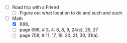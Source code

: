 - [ ] Road trip with a Friend
	- [ ] Figure out what location to do and such and such
- [ ] Math
	- [x] 688,
	- [ ] page 698, # 3, 4. 6, 8, 9, 24(c), 25, 27
	- [ ] page 708, # 11, 17, 19, 20, 21, 30, 31(a).
